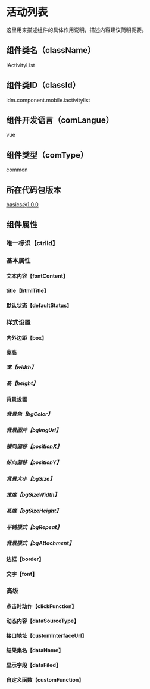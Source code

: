 # 活动列表
这里用来描述组件的具体作用说明，描述内容建议简明扼要。
## 组件类名（className）
IActivityList
## 组件类ID（classId）
idm.component.mobile.iactivitylist
## 组件开发语言（comLangue）
vue
## 组件类型（comType）
common
## 所在代码包版本
basics@1.0.0
## 组件属性
### 唯一标识【ctrlId】
### 基本属性
#### 文本内容【fontContent】
#### title【htmlTitle】
#### 默认状态【defaultStatus】
### 样式设置
#### 内外边距【box】
#### 宽高
##### 宽【width】
##### 高【height】
#### 背景设置
##### 背景色【bgColor】
##### 背景图片【bgImgUrl】
##### 横向偏移【positionX】
##### 纵向偏移【positionY】
##### 背景大小【bgSize】
##### 宽度【bgSizeWidth】
##### 高度【bgSizeHeight】
##### 平铺模式【bgRepeat】
##### 背景模式【bgAttachment】
#### 边框【border】
#### 文字【font】
### 高级
#### 点击时动作【clickFunction】
#### 动态内容【dataSourceType】
#### 接口地址【customInterfaceUrl】
#### 结果集名【dataName】
#### 显示字段【dataFiled】
#### 自定义函数【customFunction】